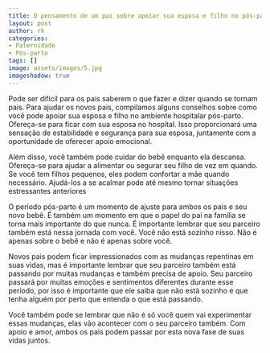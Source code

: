 ```yaml
---
title: O pensamento de um pai sobre apoiar sua esposa e filho no pós-parto do hospital
layout: post
author: rk
categories:
- Paternidade
- Pós-parto
tags: []
image: assets/images/5.jpg
imageshadow: true
---
```


Pode ser difícil para os pais saberem o que fazer e dizer quando se tornam pais. Para ajudar os novos pais, compilamos alguns conselhos sobre como você pode apoiar sua esposa e filho no ambiente hospitalar pós-parto. Ofereça-se para ficar com sua esposa no hospital. Isso proporcionará uma sensação de estabilidade e segurança para sua esposa, juntamente com a oportunidade de oferecer apoio emocional. 

Além disso, você também pode cuidar do bebê enquanto ela descansa. Ofereça-se para ajudar a alimentar ou segurar seu filho de vez em quando. Se você tem filhos pequenos, eles podem confortar a mãe quando necessário. Ajudá-los a se acalmar pode até mesmo tornar situações estressantes anteriores

O período pós-parto é um momento de ajuste para ambos os pais e seu novo bebê. É também um momento em que o papel do pai na família se torna mais importante do que nunca. É importante lembrar que seu parceiro também está nessa jornada com você. Você não está sozinho nisso. 
Não é apenas sobre o bebê e não é apenas sobre você.

Novos pais podem ficar impressionados com as mudanças repentinas em suas vidas, mas é importante lembrar que seu parceiro também está passando por muitas mudanças e também precisa de apoio. Seu parceiro passará por muitas emoções e sentimentos diferentes durante esse período, por isso é importante que ele saiba que não está sozinho e que tenha alguém por perto que entenda o que está passando. 

Você também pode se lembrar que não é só você quem vai experimentar essas mudanças, elas vão acontecer com o seu parceiro também. Com apoio e amor, ambos os pais podem passar por esta nova fase de suas vidas juntos.
